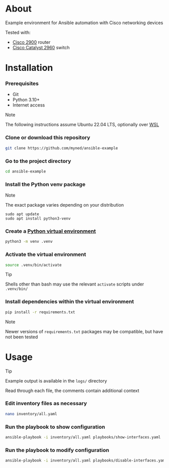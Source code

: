 # About

Example environment for Ansible automation with Cisco networking devices

Tested with:

- [Cisco 2900](https://www.cisco.com/c/en/us/products/collateral/routers/2900-series-integrated-services-routers-isr/data_sheet_c78_553896.html) router
- [Cisco Catalyst 2960](https://www.cisco.com/c/en/us/products/collateral/switches/catalyst-2960-series-switches/product_data_sheet0900aecd806b0bd8.html) switch

# Installation

### Prerequisites

- Git
- Python 3.10+
- Internet access

> [!NOTE]
> The following instructions assume Ubuntu 22.04 LTS, optionally over [WSL](https://learn.microsoft.com/en-us/windows/wsl/)

### Clone or download this repository

```sh
git clone https://github.com/myned/ansible-example
```

### Go to the project directory

```sh
cd ansible-example
```

### Install the Python venv package

> [!NOTE]
> The exact package varies depending on your distribution

```
sudo apt update
sudo apt install python3-venv
```

### Create a [Python virtual environment](https://packaging.python.org/en/latest/guides/installing-using-pip-and-virtual-environments/)

```sh
python3 -m venv .venv
```

### Activate the virtual environment

```sh
source .venv/bin/activate
```

> [!TIP]
> Shells other than bash may use the relevant `activate` scripts under `.venv/bin/`

### Install dependencies within the virtual environment

```sh
pip install -r requirements.txt
```

> [!NOTE]
> Newer versions of `requirements.txt` packages may be compatible, but have not been tested

# Usage

> [!TIP]
> Example output is available in the `logs/` directory
>
> Read through each file, the comments contain additional context

### Edit inventory files as necessary

```sh
nano inventory/all.yaml
```

### Run the playbook to show configuration

```sh
ansible-playbook -i inventory/all.yaml playbooks/show-interfaces.yaml
```

### Run the playbook to modify configuration

```sh
ansible-playbook -i inventory/all.yaml playbooks/disable-interfaces.yaml
```
